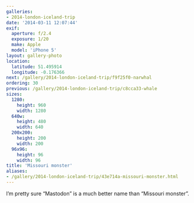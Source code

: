 ```yaml
---
galleries:
- 2014-london-iceland-trip
date: '2014-03-11 12:07:44'
exif:
  aperture: f/2.4
  exposure: 1/20
  make: Apple
  model: 'iPhone 5'
layout: gallery-photo
location:
  latitude: 51.495914
  longitude: -0.176366
next: /gallery/2014-london-iceland-trip/f9f25f0-narwhal
ordering: 30
previous: /gallery/2014-london-iceland-trip/c8cca33-whale
sizes:
  1280:
    height: 960
    width: 1280
  640w:
    height: 480
    width: 640
  200x200:
    height: 200
    width: 200
  96x96:
    height: 96
    width: 96
title: 'Missouri monster'
aliases:
- /gallery/2014-london-iceland-trip/43e714a-missouri-monster.html
---
```


I’m pretty sure “Mastodon” is a much better name than “Missouri monster”.

